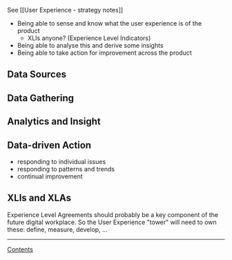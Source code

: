 See [[User Experience - strategy notes]]

- Being able to sense and know what the user experience is of the product
	- XLIs anyone? (Experience Level Indicators)
- Being able to analyse this and derive some insights
- Being able to take action for improvement across the product

## Data Sources


## Data Gathering


## Analytics and Insight


## Data-driven Action

- responding to individual issues
- responding to patterns and trends
- continual improvement

## XLIs and XLAs

Experience Level Agreements should probably be a key component of the future digital workplace. So the User Experience "tower" will need to own these: define, measure, develop, ...


---
[Contents](Contents.md)
